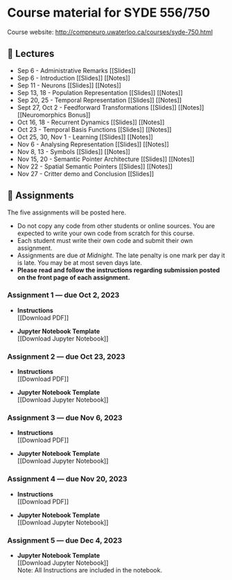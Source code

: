# Course material for SYDE 556/750

Course website: http://compneuro.uwaterloo.ca/courses/syde-750.html

## 🎒 Lectures

- Sep 6 - Administrative Remarks [[Slides]<!---https://github.com/celiasmith/syde556-f22/raw/master/lectures/lecture_00/syde556_lecture_00_slides_distr.pdf-->]
- Sep 6 - Introduction [[Slides]<!---https://github.com/celiasmith/syde556-f22/raw/master/lectures/lecture_01/syde556_lecture_01_slides_distr.pdf-->] [[Notes]<!---https://github.com/celiasmith/syde556-f22/raw/master/lectures/lecture_01/syde556_lecture_01_notes.pdf-->]
- Sep 11 - Neurons [[Slides]<!---https://github.com/celiasmith/syde556-f22/raw/master/lectures/lecture_02/syde556_lecture_02_slides_distr.pdf-->] [[Notes]<!---https://github.com/celiasmith/syde556-f22/raw/master/lectures/lecture_02/syde556_lecture_02_notes.pdf-->]
- Sep 13, 18 - Population Representation [[Slides]<!---https://github.com/celiasmith/syde556-f22/raw/master/lectures/lecture_03/syde556_lecture_03_slides_distr.pdf-->] [[Notes]<!---https://github.com/celiasmith/syde556-f22/raw/master/lectures/lecture_03/syde556_lecture_03_notes.pdf-->]
- Sep 20, 25 - Temporal Representation [[Slides]<!---https://github.com/celiasmith/syde556-f22/raw/master/lectures/lecture_04/syde556_lecture_04_slides_distr.pdf-->] [[Notes]<!---https://github.com/celiasmith/syde556-f22/raw/master/lectures/lecture_04/syde556_lecture_04_notes.pdf-->]
- Sept 27, Oct 2 - Feedforward Transformations [[Slides]<!---https://github.com/celiasmith/syde556-f22/raw/master/lectures/lecture_05/syde556_lecture_05_slides_distr.pdf-->] [[Notes]<!---https://github.com/celiasmith/syde556-f22/raw/master/lectures/lecture_05/syde556_lecture_05_notes.pdf-->][[Neuromorphics Bonus]<!---https://github.com/celiasmith/syde556-f22/raw/master/lectures/lecture_05/neuromorphics_intro_2022.pdf-->]
- Oct 16, 18 - Recurrent Dynamics [[Slides]<!---https://github.com/celiasmith/syde556-f22/raw/master/lectures/lecture_06/syde556_lecture_06_slides_distr.pdf-->] [[Notes]<!---https://github.com/celiasmith/syde556-f22/raw/master/lectures/lecture_06/syde556_lecture_06_notes.pdf-->]
- Oct 23 - Temporal Basis Functions [[Slides]<!---https://github.com/celiasmith/syde556-f22/raw/master/lectures/lecture_07/syde556_lecture_07_slides_distr.pdf-->] [[Notes]<!---https://github.com/celiasmith/syde556-f22/raw/master/lectures/lecture_07/syde556_lecture_07_notes.pdf-->]
- Oct 25, 30, Nov 1 - Learning [[Slides]<!---https://github.com/celiasmith/syde556-f22/raw/master/lectures/lecture_08/syde556_lecture_08_slides_distr.pdf-->] [[Notes]<!---https://github.com/celiasmith/syde556-f22/raw/master/lectures/lecture_08/syde556_lecture_08_notes.pdf-->]
- Nov 6 - Analysing Representation [[Slides]<!---https://github.com/celiasmith/syde556-f22/raw/master/lectures/lecture_09/syde556_lecture_09_slides_distr.pdf-->] [[Notes]<!---https://github.com/celiasmith/syde556-f22/raw/master/lectures/lecture_09/syde556_lecture_09_notes.pdf-->]
- Nov 8, 13 - Symbols [[Slides]<!---https://github.com/celiasmith/syde556-f22/raw/master/lectures/lecture_10/syde556_lecture_10_slides_distr.pdf-->] [[Notes]<!---https://github.com/celiasmith/syde556-f22/raw/master/lectures/lecture_10/syde556_lecture_10_notes.pdf-->]
- Nov 15, 20 - Semantic Pointer Architecture [[Slides]<!---https://github.com/celiasmith/syde556-f22/raw/master/lectures/lecture_11/syde556_lecture_11_slides_distr.pdf-->] [[Notes]<!---https://github.com/celiasmith/syde556-f22/raw/master/lectures/lecture_11/syde556_lecture_11_notes.pdf-->]
- Nov 22 - Spatial Semantic Pointers [[Slides]<!---https://github.com/celiasmith/syde556-f22/raw/master/lectures/lecture_14/syde556_lecture_14_slides.pdf-->] [[Notes]<!---https://github.com/celiasmith/syde556-f22/raw/master/lectures/lecture_14/syde556_lecture_14_notes.pdf-->]
- Nov 27 - Critter demo and Conclusion [[Slides]<!---https://github.com/celiasmith/syde556-f22/raw/master/lectures/lecture_14/syde556_lecture_13_slides.pdf-->]

## 📝 Assignments

The five assignments will be posted here.

 * Do not copy any code from other students or online sources.  You are expected to write your own code from scratch for this course.
 * Each student must write their own code and submit their own assignment.
 * Assignments are due _at Midnight_.  The late penalty is one mark per day it is late. You may be at most seven days late.
 * **Please read and follow the instructions regarding submission posted on the front page of each assignment.**
 
### Assignment 1 ― due Oct 2, 2023

-   **Instructions**  
  [[Download PDF]<!---https://github.com/celiasmith/syde556-f22/raw/master/assignments/assignment_01/syde556_assignment_01.pdf-->]

-   **Jupyter Notebook Template**  
  [[Download Jupyter Notebook]<!---https://github.com/celiasmith/syde556-f22/raw/master/assignments/assignment_01/syde556_assignment_01_template.ipynb-->]


### Assignment 2 ― due Oct 23, 2023

-   **Instructions**  
  [[Download PDF]<!---https://github.com/celiasmith/syde556-f22/raw/master/assignments/assignment_02/syde556_assignment_02.pdf-->]

-   **Jupyter Notebook Template**  
  [[Download Jupyter Notebook]<!---https://github.com/celiasmith/syde556-f22/raw/master/assignments/assignment_02/syde556_assignment_02_template.ipynb-->]

### Assignment 3 ― due Nov 6, 2023

-   **Instructions**  
  [[Download PDF]<!---https://github.com/celiasmith/syde556-f22/raw/master/assignments/assignment_03/syde556_assignment_03.pdf-->]

-   **Jupyter Notebook Template**  
  [[Download Jupyter Notebook]<!---https://github.com/celiasmith/syde556-f22/raw/master/assignments/assignment_03/syde556_assignment_03_template.ipynb-->]

### Assignment 4 ― due Nov 20, 2023

-   **Instructions**  
  [[Download PDF]<!---https://github.com/celiasmith/syde556-f22/raw/master/assignments/assignment_04/syde556_assignment_04.pdf-->]

-   **Jupyter Notebook Template**  
  [[Download Jupyter Notebook]<!---https://github.com/celiasmith/syde556-f22/raw/master/assignments/assignment_04/syde556_assignment_04_template.ipynb-->]

### Assignment 5 ― due Dec 4, 2023

-   **Jupyter Notebook Template**  
  [[Download Jupyter Notebook]<!---https://github.com/celiasmith/syde556-f22/raw/master/assignments/assignment_05/syde556_assignment_05_template.ipynb-->]
  <br>Note: All Instructions are included in the notebook.
 
